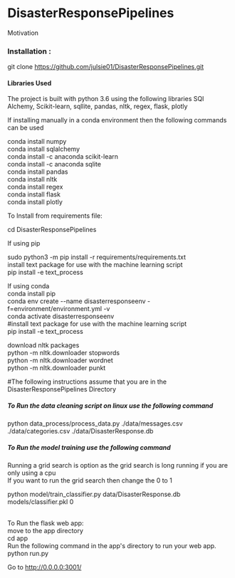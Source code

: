# DisasterResponsePipelines

Motivation


<h3> Installation : </h3>

git clone https://github.com/julsie01/DisasterResponsePipelines.git

<h4> Libraries Used </h4>

The project is built with python 3.6 using the following libraries
SQl Alchemy, Scikit-learn, sqllite, pandas, nltk, regex, flask, plotly

If installing manually in a conda environment then the following commands can be used

conda install numpy <br>
conda install sqlalchemy <br>
conda install -c anaconda scikit-learn <br>
conda install -c anaconda sqlite <br>
conda install pandas <br>
conda install nltk <br>
conda install regex <br>
conda install flask <br>
conda install plotly <br>

To Install from requirements file: <br>

cd DisasterResponsePipelines <br>

If using pip <br>

sudo python3 -m pip install -r requirements/requirements.txt <br>
install text package for use with the machine learning script <br>
pip install -e text_process

If using conda <br>
conda install pip <br>
conda env create --name disasterresponseenv -f=environment/environment.yml -v <br>
conda activate disasterresponseenv <br>
#install text package for use with the machine learning script <br>
pip install -e text_process

download nltk packages <br>
python -m nltk.downloader stopwords <br>
python -m nltk.downloader wordnet <br>
python -m nltk.downloader punkt <br>

#The following instructions assume that you are in the DisasterResponsePipelines Directory

<h5> To Run the data cleaning script on linux use the following command </h5>
python data_process/process_data.py ./data/messages.csv ./data/categories.csv ./data/DisasterResponse.db

<H5> To Run the model training use the following command <br> </h5>
Running a grid search is option as the grid search is long running if you are only using a cpu <br>
If you want to run the grid search then change the 0 to 1 <br>

python model/train_classifier.py data/DisasterResponse.db models/classifier.pkl 0

<br>
To Run the flask web app: <br>
move to the app directory <br>
     cd app     <br>
Run the following command in the app's directory to run your web app. <br>
    python run.py <br>

Go to http://0.0.0.0:3001/ <br>
